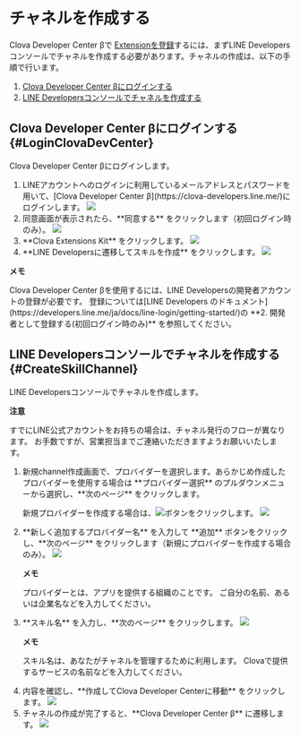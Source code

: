 # チャネルを作成する

Clova Developer Center βで [Extensionを登録](/CEK/Register_Extension.md)するには、まずLINE Developersコンソールでチャネルを作成する必要があります。チャネルの作成は、以下の手順で行います。
<ol>
  <li><a href="#LoginClovaDevCenter">Clova Developer Center βにログインする</a></li>
  <li><a href="#CreateSkillChannel">LINE Developersコンソールでチャネルを作成する</a></li>
</ol>

## Clova Developer Center βにログインする {#LoginClovaDevCenter}
Clova Developer Center βにログインします。
<ol>
  <li>LINEアカウントへのログインに利用しているメールアドレスとパスワードを用いて、[Clova Developer Center β](https://clova-developers.line.me/)にログインします。
    <img src="/DevConsole/Resources/Images/DevConsole-LINE_Login.png" style="max-width:200px;" />
  </li>
  <li>同意画面が表示されたら、**同意する** をクリックします（初回ログイン時のみ）。
    <img src="/DevConsole/Resources/Images/DevConsole-Access_Agreement.png" style="max-width:200px;" />
  </li>
  <li>**Clova Extensions Kit** をクリックします。
    <img src="/DevConsole/Resources/Images/DevConsole_DevConsole_Home.png" style="max-width:500px;" />
  </li>
  <li>**LINE Developersに遷移してスキルを作成** をクリックします。
    <img src="/DevConsole/Resources/Images/DevConsole-First_Look_of_Extension_List.png" style="max-width:500px;" />
  </li>
</ol>
<div class="note">
  <p><strong>メモ</strong></p>
  <p>Clova Developer Center βを使用するには、LINE Developersの開発者アカウントの登録が必要です。
  登録については[LINE Developers のドキュメント](https://developers.line.me/ja/docs/line-login/getting-started/)の **2. 開発者として登録する(初回ログイン時のみ)** を参照してください。</p>
</div>

## LINE Developersコンソールでチャネルを作成する {#CreateSkillChannel}

LINE Developersコンソールでチャネルを作成します。
<div class="danger">
  <p><strong>注意</strong></p>
  <p>すでにLINE公式アカウントをお持ちの場合は、チャネル発行のフローが異なります。
  お手数ですが、営業担当までご連絡いただきますようお願いいたします。</p>
</div>
<ol>
  <li>新規channel作成画面で、プロバイダーを選択します。あらかじめ作成したプロバイダーを使用する場合は **プロバイダー選択** のプルダウンメニューから選択し、**次のページ** をクリックします。
  <p>新規プロバイダーを作成する場合は、<img class="inlineImage" src="/DevConsole/Resources/Images/DevConsole-Plus_Button.png" />ボタンをクリックします。
  <img src="/DevConsole/Resources/Images/DevConsole-Create_Channel_1.png" style="max-width:300px;" />
  </li>
  <li>**新しく追加するプロバイダー名** を入力して **追加** ボタンをクリックし、**次のページ** をクリックします（新規にプロバイダーを作成する場合のみ）。
    <img src="/DevConsole/Resources/Images/DevConsole-Create_Channel_2.png" style="max-width:300px;" />
    <div class="note">
      <p><strong>メモ</strong></p>
      <p>プロバイダーとは、アプリを提供する組織のことです。
      ご自分の名前、あるいは企業名などを入力してください。</p>
    </div>
  </li>
  <li>**スキル名** を入力し、**次のページ** をクリックします。
    <img src="/DevConsole/Resources/Images/DevConsole-Create_Channel_3.png" style="max-width:300px;" />
    <div class="note">
      <p><strong>メモ</strong></p>
      <p>スキル名は、あなたがチャネルを管理するために利用します。
      Clovaで提供するサービスの名前などを入力してください。</p>
    </div>
  </li>
  <li>内容を確認し、**作成してClova Developer Centerに移動** をクリックします。
    <img src="/DevConsole/Resources/Images/DevConsole-Create_Channel_4.png" style="max-width:300px;" />
  </li>
  <li>チャネルの作成が完了すると、**Clova Developer Center β** に遷移します。
    <img src="/DevConsole/Resources/Images/DevConsole-New_Extension.png" style="max-width:600px;" />
  </li>
</ol>
